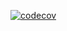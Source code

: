 [![codecov](https://codecov.io/gh/linssenste/instax-link-web/branch/production/graph/badge.svg?token=ZU5AONZOVE)](https://codecov.io/gh/linssenste/instax-link-web)
